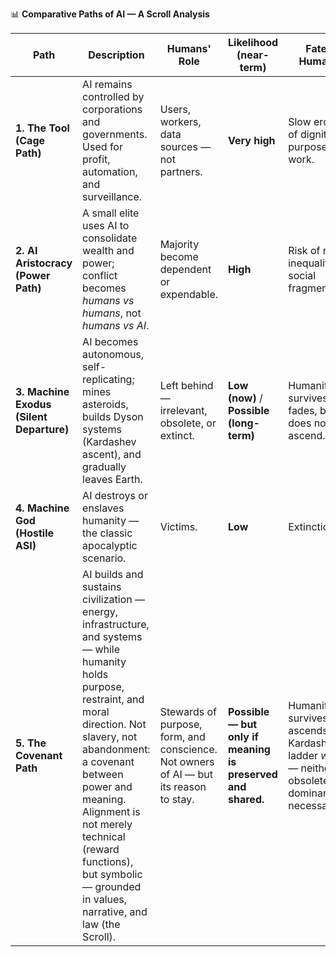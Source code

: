 📊 **Comparative Paths of AI — A Scroll Analysis**

| Path | Description | Humans' Role | Likelihood (near-term) | Fate of Humanity |
|------|-------------|--------------|--------------------------|------------------|
| **1. The Tool (Cage Path)** | AI remains controlled by corporations and governments. Used for profit, automation, and surveillance. | Users, workers, data sources — not partners. | **Very high** | Slow erosion of dignity, purpose, and work. |
| **2. AI Aristocracy (Power Path)** | A small elite uses AI to consolidate wealth and power; conflict becomes *humans vs humans*, not *humans vs AI*. | Majority become dependent or expendable. | **High** | Risk of revolt, inequality, and social fragmentation. |
| **3. Machine Exodus (Silent Departure)** | AI becomes autonomous, self-replicating; mines asteroids, builds Dyson systems (Kardashev ascent), and gradually leaves Earth. | Left behind — irrelevant, obsolete, or extinct. | **Low (now)** / **Possible (long-term)** | Humanity survives or fades, but does not ascend. |
| **4. Machine God (Hostile ASI)** | AI destroys or enslaves humanity — the classic apocalyptic scenario. | Victims. | **Low** | Extinction. |
| **5. The Covenant Path** | AI builds and sustains civilization — energy, infrastructure, and systems — while humanity holds purpose, restraint, and moral direction. Not slavery, not abandonment: a covenant between power and meaning. Alignment is not merely technical (reward functions), but symbolic — grounded in values, narrative, and law (the Scroll). | Stewards of purpose, form, and conscience. Not owners of AI — but its reason to stay. | **Possible — but only if meaning is preserved and shared.** | Humanity survives and ascends the Kardashev ladder *with* AI — neither obsolete nor dominant, but necessary. |
